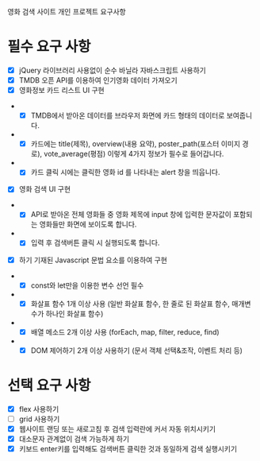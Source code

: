 영화 검색 사이트 개인 프로젝트 요구사항

# 필수 요구 사항
- [x] jQuery 라이브러리 사용없이 순수 바닐라 자바스크립트 사용하기
- [x] TMDB 오픈 API를 이용하여 인기영화 데이터 가져오기
- [x] 영화정보 카드 리스트 UI 구현
- - [x] TMDB에서 받아온 데이터를 브라우저 화면에 카드 형태의 데이터로 보여줍니다.
- - [x] 카드에는 title(제목), overview(내용 요약), poster_path(포스터 이미지 경로), vote_average(평점) 이렇게 4가지 정보가 필수로 들어갑니다.
- - [x] 카드 클릭 시에는 클릭한 영화 id 를 나타내는 alert 창을 띄웁니다.
- [x] 영화 검색 UI 구현
- - [x] API로 받아온 전체 영화들 중 영화 제목에 input 창에 입력한 문자값이 포함되는 영화들만 화면에 보이도록 합니다. 
- - [x] 입력 후 검색버튼 클릭 시 실행되도록 합니다.
- [x] 하기 기재된 Javascript 문법 요소를 이용하여 구현
- - [x] const와 let만을 이용한 변수 선언 필수
- - [x] 화살표 함수 1개 이상 사용 (일반 화살표 함수, 한 줄로 된 화살표 함수, 매개변수가 하나인 화살표 함수)
- - [x] 배열 메소드 2개 이상 사용 (forEach, map, filter, reduce, find)
- - [x] DOM 제어하기 2개 이상 사용하기 (문서 객체 선택&조작, 이벤트 처리 등)

# 선택 요구 사항 
- [x] flex 사용하기
- [ ] grid 사용하기
- [x] 웹사이트 랜딩 또는 새로고침 후 검색 입력란에 커서 자동 위치시키기
- [x] 대소문자 관계없이 검색 가능하게 하기
- [x] 키보드 enter키를 입력해도 검색버튼 클릭한 것과 동일하게 검색 실행시키기

